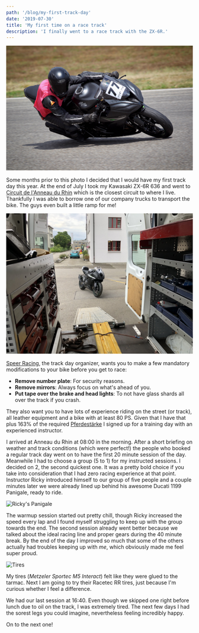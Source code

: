 ```yaml
---
path: '/blog/my-first-track-day'
date: '2019-07-30'
title: 'My first time on a race track'
description: 'I finally went to a race track with the ZX-6R.'
---
```


![Action shot](./action_shot.jpg)

Some months prior to this photo I decided that I would have my first track day this year. At the end of July I took my Kawasaki ZX-6R 636 and went to [Circuit de l'Anneau du Rhin](https://www.rheinring.com/rennstrecken/rennstrecke-3-0-km/) which is the closest circuit to where I live. Thankfully I was able to borrow one of our company trucks to transport the bike. The guys even built a little ramp for me!

![Loading the bike in the truck](./loading.jpg)

[Speer Racing](https://www.speer-racing.de/startseite/), the track day organizer, wants you to make a few mandatory modifications to your bike before you get to race:

- **Remove number plate**: For security reasons.
- **Remove mirrors**: Always focus on what's ahead of you.
- **Put tape over the brake and head lights**: To not have glass shards all over the track if you crash.

They also want you to have lots of experience riding on the street (or track), all leather equipment and a bike with at least 80 PS. Given that I have that plus 163% of the required [Pferdestärke](https://en.wikipedia.org/wiki/Horsepower) I signed up for a training day with an experienced instructor.

I arrived at Anneau du Rhin at 08:00 in the morning. After a short briefing on weather and track conditions (which were perfect!) the people who booked a regular track day went on to have the first 20 minute session of the day. Meanwhile I had to choose a group (5 to 1) for my instructed sessions. I decided on 2, the second quickest one. It was a pretty bold choice if you take into consideration that I had zero racing experience at that point. Instructor Ricky introduced himself to our group of five people and a couple minutes later we were already lined up behind his awesome Ducati 1199 Panigale, ready to ride.

![Ricky's Panigale](./rennleitung.jpg)

The warmup session started out pretty chill, though Ricky increased the speed every lap and I found myself struggling to keep up with the group towards the end. The second session already went better because we talked about the ideal racing line and proper gears during the 40 minute break. By the end of the day I improved so much that some of the others actually had troubles keeping up with _me_, which obviously made me feel super proud.

![Tires](./tires.jpg)

My tires (_Metzeler Sportec M5 Interact_) felt like they were glued to the tarmac. Next I am going to try their Racetec RR tires, just because I'm curious whether I feel a difference.

We had our last session at 16:40. Even though we skipped one right before lunch due to oil on the track, I was extremely tired. The next few days I had the sorest legs you could imagine, nevertheless feeling incredibly happy.

On to the next one!
